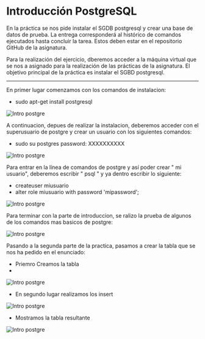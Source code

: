# Introducción PostgreSQL

En la práctica se nos pide instalar el SGDB postgresql y crear una base de datos de prueba. La entrega corresponderá al histórico de comandos ejecutados hasta concluir la tarea. Estos deben estar en el repositorio GitHub de la asignatura.

Para la realización del ejercicio, dberemos acceder a la máquina virtual que se nos a asignado para la realización de las prácticas de la asignatura. El objetivo principal de la práctica es instalar el SGBD postgresql.

-----------------------------------------------------------------------------------------------------------------------------------------------------------------------------------

En primer lugar comenzamos con los comandos de instalacion: 

  * sudo apt-get install postgresql

![Intro postgre](Postgre_Intro/install.jpg)

A continuacion, depues de realizar la instalacion, deberemos acceder con el superusuario de postgre y crear un usuario con los siguientes comandos:

  * sudo su postgres password: XXXXXXXXXX
 
![Intro postgre](Postgre_Intro/misudo.jpg) 
 
 Para entrar en la línea de comandos de postgre y así poder crear " mi usuario", deberemos escribir " psql " y ya dentro escribir lo siguiente: 
 
  * createuser miusuario
  * alter role miusuario with password 'mipassword';
 
 
![Intro postgre](Postgre_Intro/miusuario2.jpg)
 
 Para terminar con la parte de introduccion, se ralizo la prueba de algunos de los comandos mas basicos de postgre: 
 
![Intro postgre](Postgre_Intro/interesante.jpg)
 
 
 Pasando a la segunda parte de la practica, pasamos a crear la tabla que se nos ha pedido en el enunciado:
 
  * Priemro Creamos la tabla
  * 
![Intro postgre](Postgre_Intro/tabla.jpg)

  * En segundo lugar realizamos los insert
  
![Intro postgre](Postgre_Intro/insert.jpg)

  * Mostramos la tabla resultante
 
 ![Intro postgre](Postgre_Intro/tablafinal.jpg)
 
